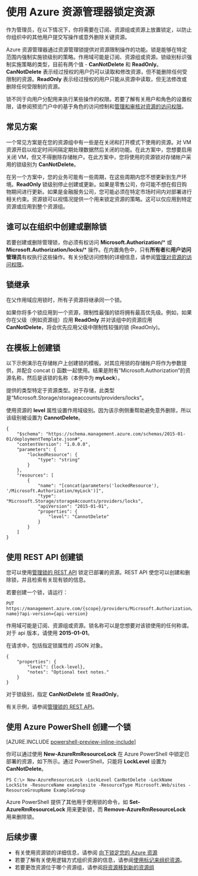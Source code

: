 <properties 
	pageTitle="使用资源管理器锁定资源 | Windows Azure" 
	description="通过对所有用户和角色应用限制，来防止用户更新或删除特定的资源。" 
	services="azure-resource-manager" 
	documentationCenter="" 
	authors="tfitzmac" 
	manager="wpickett" 
	editor=""/>

<tags 
	ms.service="azure-resource-manager" 
	ms.date="10/14/2015" 
	wacn.date="11/27/2015"/>

# 使用 Azure 资源管理器锁定资源

作为管理员，在以下情况下，你将需要在订阅、资源组或资源上放置锁定，以防止你组织中的其他用户提交写操作或意外删除关键资源。

Azure 资源管理器通过资源管理锁提供对资源限制操作的功能。锁是能够在特定范围内强制实施锁级别的策略。作用域可能是订阅、资源组或资源。锁级别标识强制实施策略的类型，目前有两个值 - **CanNotDelete** 和 **ReadOnly**。**CanNotDelete** 表示经过授权的用户仍可以读取和修改资源，但不能删除任何受限制的资源。**ReadOnly** 表示经过授权的用户只能从资源中读取，但无法修改或删除任何受限制的资源。

锁不同于向用户分配用来执行某些操作的权限。若要了解有关用户和角色的设置权限，请参阅<!--[-->预览门户中的基于角色的访问控制<!--](/documentation/articles/role-based-access-control-configure)-->和[管理和审核对资源的访问权限](/documentation/articles/resource-group-rbac)。

## 常见方案

一个常见方案是在您的资源组中有一些是在关闭和打开模式下使用的资源。对 VM 资源开启以给定时间间隔定期处理数据然后关闭的功能。在此方案中，您想要启用关闭 VM，但又不得删除存储帐户。在此方案中，您将使用的资源锁对存储帐户采用的锁级别为 **CanNotDelete**。

在另一个方案中，您的业务可能有一些周期，在这些周期内您不想更新到生产环境。**ReadOnly** 锁级别停止创建或更新。如果是零售公司，你可能不想在假日购物期间进行更新。如果是金融服务公司，您可能必须在特定市场时间内对部署进行相关约束。资源锁可以视情况提供一个用来锁定资源的策略。这可以仅应用到特定资源或应用到整个资源组。

## 谁可以在组织中创建或删除锁

若要创建或删除管理锁，你必须有权访问 **Microsoft.Authorization/*** 或 **Microsoft.Authorization/locks/*** 操作。在内置角色中，只有**所有者**和**用户访问管理员**有权执行这些操作。有关分配访问控制的详细信息，请参阅[管理对资源的访问权限](resource-group-rbac.md)。

## 锁继承

在父作用域应用锁时，所有子资源将继承同一个锁。

如果你将多个锁应用到一个资源，限制性最强的锁将拥有最高优先级。例如，如果你在父级（例如资源组）应用 **ReadOnly** 并对该组中的资源应用 **CanNotDelete**，将会优先应用父级中限制性较强的锁 (ReadOnly)。

## 在模板上创建锁

以下示例演示在存储帐户上创建锁的模板。对其应用锁的存储帐户将作为参数提供，并配合 concat () 函数一起使用。结果是附有“Microsoft.Authorization”的资源名称，然后是该锁的名称（本例中为 **myLock**）。

提供的类型特定于资源类型。对于存储，此类型是“Microsoft.Storage/storageaccounts/providers/locks”。

使用资源的 **level** 属性设置作用域级别。因为该示例侧重帮助避免意外删除，所以该级别被设置为 **CannotDelete**。

    {
        "$schema": "https://schema.management.azure.com/schemas/2015-01-01/deploymentTemplate.json#",
        "contentVersion": "1.0.0.0",
        "parameters": {
            "lockedResource": {
                "type": "string"
            }
        },
        "resources": [
            {
                "name": "[concat(parameters('lockedResource'), '/Microsoft.Authorization/myLock')]",
                "type": "Microsoft.Storage/storageAccounts/providers/locks",
                "apiVersion": "2015-01-01",
                "properties": {
	                "level": "CannotDelete"
                }
            }
        ]
    }

## 使用 REST API 创建锁

您可以使用[管理锁的 REST API](https://msdn.microsoft.com/zh-cn/library/azure/mt204563.aspx) 锁定已部署的资源。REST API 使您可以创建和删除锁，并且检索有关现有锁的信息。

若要创建一个锁，请运行：

    PUT https://management.azure.com/{scope}/providers/Microsoft.Authorization/locks/{lock-name}?api-version={api-version}

作用域可能是订阅、资源组或资源。锁名称可以是您想要对该锁使用的任何称谓。对于 api 版本，请使用 **2015-01-01**。

在请求中，包括指定锁属性的 JSON 对象。

    {
        "properties": {
            "level": {lock-level},
            "notes": "Optional text notes."
        }
    } 

对于锁级别，指定 **CanNotDelete** 或 **ReadOnly**。

有关示例，请参阅[管理锁的 REST API](https://msdn.microsoft.com/zh-cn/library/azure/mt204563.aspx)。

## 使用 Azure PowerShell 创建一个锁

[AZURE.INCLUDE [powershell-preview-inline-include](../includes/powershell-preview-inline-include.md)]

你可以通过使用 **New-AzureRmResourceLock** 在 Azure PowerShell 中锁定已部署的资源，如下所示。通过 PowerShell，只能将 **LockLevel** 设置为 **CanNotDelete**。

    PS C:\> New-AzureResourceLock -LockLevel CanNotDelete -LockName LockSite -ResourceName examplesite -ResourceType Microsoft.Web/sites -ResourceGroupName ExampleGroup

Azure PowerShell 提供了其他用于使用锁的命令，如 **Set-AzureRmResourceLock** 用来更新锁，而 **Remove-AzureRmResourceLock** 用来删除锁。

## 后续步骤

- 有关使用资源锁的详细信息，请参阅 [向下锁定您的 Azure 资源](http://blogs.msdn.com/b/cloud_solution_architect/archive/2015/06/18/lock-down-your-azure-resources.aspx)
- 若要了解有关使用逻辑方式组织资源的信息，请参阅[使用标记来组织资源](/documentation/articles/resource-group-using-tags)。
- 若要更改资源位于哪个资源组，请参阅[将资源移到新的资源组](/documentation/articles/resource-group-move-resources)

<!---HONumber=82-->